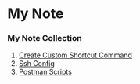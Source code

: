 # My Note
### My Note Collection

1. [Create Custom Shortcut Command](https://github.com/nunahsan/linux-note/blob/main/custom-shortcut-command.MD "Create Custom Shortcut Command")
2. [Ssh Config](https://github.com/nunahsan/linux-note/blob/main/ssh-config.MD "Ssh Config")
3. [Postman Scripts](https://github.com/nunahsan/linux-note/blob/main/postman-scripts.MD "Postman Scripts")
